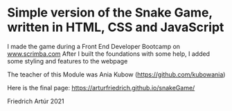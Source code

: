 # Simple version of the Snake Game, written in HTML, CSS and JavaScript

I made the game during a Front End Developer Bootcamp on www.scrimba.com
After I built the foundations with some help, I added some styling and features to the webpage

The teacher of this Module was Ania Kubow (https://github.com/kubowania)

Here is the final page: https://arturfriedrich.github.io/snakeGame/

Friedrich Artúr 2021

